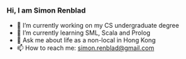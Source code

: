 ### Hi, I am Simon Renblad

- 🔭 I’m currently working on my CS undergraduate degree
- 🌱 I’m currently learning SML, Scala and Prolog
- 💬 Ask me about life as a non-local in Hong Kong
- 📫 How to reach me: simon.renblad@gmail.com

